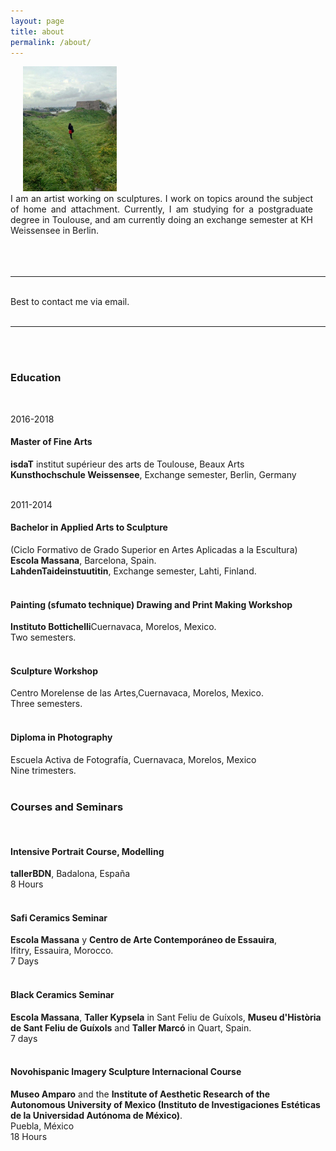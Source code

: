 ```yaml
---
layout: page
title: about
permalink: /about/
---
```


<img class="col one right" style="height:200px;margin-left: 20px;" src="/img/prof_pic.jpg">

<br/>

<div style="text-align: justify; margin-right: 20px;">
   <div>I am an artist working on sculptures. I work on topics around the subject of home and attachment. Currently, I am studying for a postgraduate degree in Toulouse, and am currently doing an exchange semester at KH Weissensee in Berlin.</div>
</div>
<br/>

<br/>

<br/>
<hr/>
<br/>
<span class="contacticon center">
	<a href="mailto:alarconbego@gmail.com"><i class="fa fa-envelope-square"></i></a>
	<a href="https://www.behance.net/begoalarcon" target="_blank"><i class="fa fa-behance-square"></i></a>
	<a href="https://www.instagram.com/begoalagu/" target="_blank"><i class="fa fa-instagram"></i></a>
</span>

<div class="col three caption">
	Best to contact me via email.
</div>

<br/>
<hr/>
<br/>



<br/>
<h3>Education</h3></br>
<div id="textbox">
  <p class="alignright">2016-2018</p>
</div>
<h4>Master of Fine Arts </h4>
<b>isdaT</b> institut supérieur des arts de Toulouse, Beaux Arts<br/>
<b>Kunsthochschule Weissensee</b>, Exchange semester, Berlin, Germany <br/>
<br/>
<div id="textbox">
  <p class="alignright">2011-2014</p>
</div>
<h4>Bachelor in Applied Arts to Sculpture</h4>
(Ciclo Formativo de Grado Superior en Artes Aplicadas a la Escultura)<br/>
<b>Escola Massana</b>, Barcelona, Spain.<br/>
<b>LahdenTaideinstuutitin</b>, Exchange semester, Lahti, Finland.<br/>
<br/>
<h4>Painting (sfumato technique) Drawing and Print Making Workshop</h4>
<b>Instituto Bottichelli</b>Cuernavaca, Morelos, Mexico.<br/>
Two semesters.<br/>
<br/>
<h4>Sculpture Workshop</h4>
Centro Morelense de las Artes,Cuernavaca, Morelos, Mexico. <br/>
Three semesters.<br/>
<br/>
<h4>Diploma in Photography</h4>
Escuela Activa de Fotografía, Cuernavaca, Morelos, Mexico <br/>
Nine trimesters.<br/>
<br/>
<h3>Courses and Seminars</h3> </br>
<h4>Intensive Portrait Course, Modelling</h4>
<b>tallerBDN</b>, Badalona, España<br/>
8 Hours<br/>
<br/>
<h4>Safi  Ceramics Seminar</h4>
<b>Escola Massana</b> y <b>Centro de Arte Contemporáneo de Essauira</b>, <br/>
Ifitry, Essauira, Morocco.<br/>
7 Days<br/>
<br/>
<h4>Black Ceramics Seminar</h4>
<b>Escola Massana</b>, <b>Taller Kypsela</b> in Sant Feliu de Guíxols, <b>Museu d'Història de Sant Feliu de Guíxols</b> and <b>Taller Marcó</b> in Quart, Spain.<br/>
7 days<br/>
<br/>
<h4>Novohispanic Imagery Sculpture Internacional Course</h4>
<b>Museo Amparo</b> and the <b>Institute of Aesthetic Research of the Autonomous University of Mexico (Instituto de Investigaciones Estéticas de la Universidad Autónoma de México)</b>.<br/>
Puebla, México<br/>
18 Hours<br/>
<br/>
